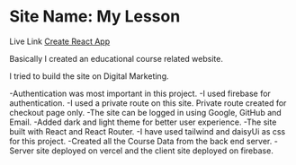 # Site Name: My Lesson 

Live Link [Create React App](https://my-lesson-5d129.web.app)

Basically I created an educational course related website.

I tried to build the site on Digital Marketing.

-Authentication was most important in this project.
-I used firebase for authentication.
-I used a private route on this site. Private route created for checkout page only.
-The site can be logged in using Google, GitHub and Email.
-Added dark and light theme for better user experience.
-The site built with React and React Router.
-I have used tailwind and daisyUi as css for this project.
-Created all the Course Data from the back end server.
-Server site deployed on vercel and the client site deployed on firebase.